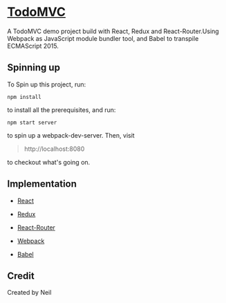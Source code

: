 # [TodoMVC](http://todomvc.com)
A TodoMVC demo project build with React, Redux and React-Router.Using Webpack as JavaScript module bundler tool, 
and Babel to transpile ECMAScript 2015.
## Spinning up
To Spin up this project, run:
```
npm install
```
to install all the prerequisites, and run:
```
npm start server
```
to spin up a webpack-dev-server. Then, visit
 >http://localhost:8080
 
 to checkout what's going on.
## Implementation
- [React](https://github.com/facebook/react)

- [Redux](https://github.com/reactjs/redux)

- [React-Router](https://github.com/ReactTraining/react-router)

- [Webpack](https://github.com/webpack/webpack)

- [Babel](https://github.com/babel/babel)

## Credit
Created by Neil

